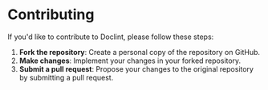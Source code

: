# Contributing

If you'd like to contribute to Doclint, please follow these steps:

1. **Fork the repository**: Create a personal copy of the repository on GitHub.
2. **Make changes**: Implement your changes in your forked repository.
3. **Submit a pull request**: Propose your changes to the original repository by submitting a pull request.
